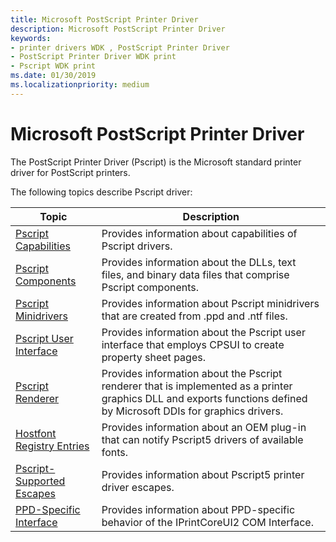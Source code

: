 ```yaml
---
title: Microsoft PostScript Printer Driver
description: Microsoft PostScript Printer Driver
keywords:
- printer drivers WDK , PostScript Printer Driver
- PostScript Printer Driver WDK print
- Pscript WDK print
ms.date: 01/30/2019
ms.localizationpriority: medium
---
```


# Microsoft PostScript Printer Driver

The PostScript Printer Driver (Pscript) is the Microsoft standard printer driver for PostScript printers.

The following topics describe Pscript driver:

| Topic | Description |
| --- | --- |
| [Pscript Capabilities](pscript-capabilities.md) | Provides information about capabilities of Pscript drivers. |
| [Pscript Components](pscript-components.md) | Provides information about the DLLs, text files, and binary data files that comprise Pscript components. |
| [Pscript Minidrivers](pscript-minidrivers.md)  | Provides information about Pscript minidrivers that are created from .ppd and .ntf files. |
| [Pscript User Interface](pscript-user-interface.md)  | Provides information about the Pscript user interface that employs CPSUI to create property sheet pages. |
| [Pscript Renderer](pscript-renderer.md)  | Provides information about the Pscript renderer that is implemented as a printer graphics DLL and exports functions defined by Microsoft DDIs for graphics drivers. |
| [Hostfont Registry Entries](hostfont-registry-entries.md)  | Provides information about an OEM plug-in that can notify Pscript5 drivers of available fonts. |
| [Pscript-Supported Escapes](pscript-supported-escapes.md)  | Provides information about Pscript5 printer driver escapes. |
| [PPD-Specific Interface](ppd-specific-interface.md) | Provides information about PPD-specific behavior of the IPrintCoreUI2 COM Interface. |
